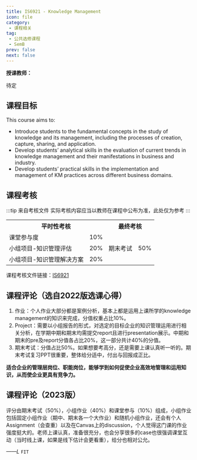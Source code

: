 ```yaml
---
title: IS6921 - Knowledge Management
icon: file
category:
 - 课程相关
tag:
 - 公共选修课程
 - SemB
prev: false
next: false
---
```


**授课教师：**

待定
<!-- [殷雪妍（Dr. YIN Xueyan）](https://www.cb.cityu.edu.hk/staff/xueyayin/) -->

## 课程目标

This course aims to:

- Introduce students to the fundamental concepts in the study of knowledge and its management, including the processes of creation, capture, sharing, and application.
- Develop students’ analytical skills in the evaluation of current trends in knowledge management and their manifestations in business and industry.
- Develop students’ practical skills in the implementation and management of KM practices across different business domains.

## 课程考核

:::tip 来自考核文件
实际考核内容应当以教师在课程中公布为准，此处仅为参考
:::

<table>
    <tr>
        <th colspan=2>
            平时性考核
        </th>
        <th colspan=2>
            最终考核
        </th>
    </tr>
    <tr>
        <td>
            课堂参与度
        </td>
        <td>
            10%
        </td>
        <td rowspan=3>
            期末考试
        </td>
        <td rowspan=3>
            50%
        </td>
    </tr>
    <tr>
        <td>
            小组项目-知识管理评估
        </td>
        <td>
            20%
        </td>
    </tr>
    <tr>
        <td>
            小组项目-知识管理解决方案
        </td>
        <td>
            20%
        </td>
    </tr>
</table>

课程考核文件链接：[IS6921](https://www.cityu.edu.hk/catalogue/pg/202223/course/IS6921.pdf)

## 课程评论（选自2022版选课心得）

1. 作业：个人作业大部分都是案例分析，基本上都是运用上课所学的knowledge management的知识来完成，分值权重占比10%。
2. Project：需要以小组报告的形式，对选定的目标企业的知识管理运用进行相关分析，在学期中期和期末均需提交report且进行presentation展示。中期和期末的pre及report分值各占比20%，这一部分共计40%的分值。
3. 期末考试：分值占比50%。如果想要考高分，还是需要上课认真听一听的。期末考试复习PPT很重要，整体给分适中，付出与回报成正比。

**适合企业的管理层岗位、职能岗位，能够学到如何促使企业高效地管理和运用知识，从而使企业更具有竞争力。**

## 课程评论（2023版）

评分由期末考试（50%），小组作业（40%）和课堂参与（10%）组成，小组作业包括固定小组作业（期中、期末各一个大作业）和随机小组作业，还会有个人Assignment（会查重）以及在Canvas上的discussion，个人觉得这门课的作业强度挺大的。老师上课认真，准备很充分，也会分享很多的case也很强调课堂互动（当时线上课，如果是线下估计会更看重），给分也相对公允。

_——L_ `FIT`
